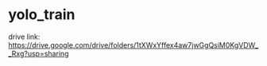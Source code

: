 # yolo_train
drive link: https://drive.google.com/drive/folders/1tXWxYffex4aw7jwGgQsiM0KgVDW__Rxg?usp=sharing
